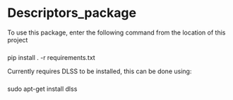 # Descriptors_package
To use this package, enter the following command from the location of this project
###
pip install . -r requirements.txt

Currently requires DLSS to be installed, this can be done using:
###
sudo apt-get install dlss

